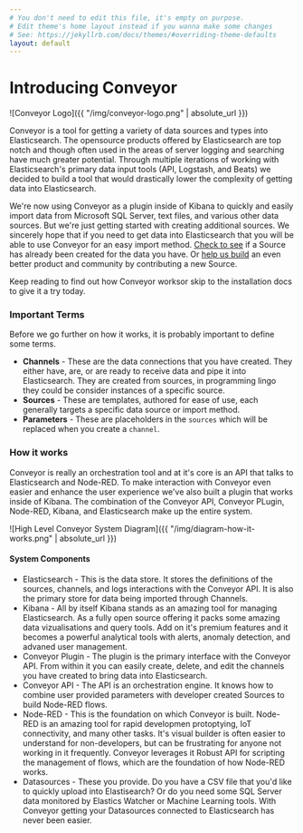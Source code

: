 ```yaml
---
# You don't need to edit this file, it's empty on purpose.
# Edit theme's home layout instead if you wanna make some changes
# See: https://jekyllrb.com/docs/themes/#overriding-theme-defaults
layout: default
---
```


# Introducing Conveyor

![Conveyor Logo]({{ "/img/conveyor-logo.png" | absolute_url }})

Conveyor is a tool for getting a variety of data sources and types into Elasticsearch. The opensource products offered by Elasticsearch are top notch and though often used in the areas of server logging and searching have much greater potential. Through multiple iterations of working with Elasticsearch's primary data input tools (API, Logstash, and Beats) we decided to build a tool that would drastically lower the complexity of getting data into Elasticsearch. 

We're now using Conveyor as a plugin inside of Kibana to quickly and easily import data from Microsoft SQL Server, text files, and various other data sources. But we're just getting started with creating additional sources. We sincerely hope that if you need to get data into Elasticsearch that you will be able to use Conveyor for an easy import method. [Check to see](https://github.com/samtecspg/conveyor/tree/master/channel-sources) if a Source has already been created for the data you have. Or [help us build](channel_authoring/) an even better product and community by contributing a new Source.

Keep reading to find out how Conveyor worksor skip to the installation docs to give it a try today.

### Important Terms

Before we go further on how it works, it is probably important to define some terms.

 - **Channels** - These are the data connections that you have created. They either have, are, or are ready to receive data and pipe it into Elasticsearch. They are created from sources, in programming lingo they could be consider instances of a specific source.
 - **Sources** - These are templates, authored for ease of use, each generally targets a specific data source or import method.
 - **Parameters** - These are placeholders in the `sources` which will be replaced when you create a `channel`.

### How it works

Conveyor is really an orchestration tool and at it's core is an API that talks to Elasticsearch and Node-RED. To make interaction with Conveyor even easier and enhance the user experience we've also built a plugin that works inside of Kibana. The combination of the Conveyor API, Conveyor PLugin, Node-RED, Kibana, and Elasticsearch make up the entire system.

![High Level Conveyor System Diagram]({{ "/img/diagram-how-it-works.png" | absolute_url }})

#### System Components
 - Elasticsearch - This is the data store. It stores the definitions of the sources, channels, and logs interactions with the Conveyor API. It is also the primary store for data being imported through Channels.
 - Kibana - All by itself Kibana stands as an amazing tool for managing Elasticsearch. As a fully open source offering it packs some amazing data vizualisations and query tools. Add on it's premium features and it becomes a powerful analytical tools with alerts, anomaly detection, and advaned user management.
 - Conveyor Plugin - The plugin is the primary interface with the Conveyor API. From within it you can easily create, delete, and edit the channels you have created to bring data into Elasticsearch.
 - Conveyor API - The API is an orchestration engine. It knows how to combine user provided parameters with developer created Sources to build Node-RED flows.
 - Node-RED - This is the foundation on which Conveyor is built. Node-RED is an amazing tool for rapid developmen protoptying, IoT connectivity, and many other tasks. It's visual builder is often easier to understand for non-developers, but can be frustrating for anyone not working in it frequently. Conveyor leverages it Robust API for scripting the management of flows, which are the foundation of how Node-RED works.
 - Datasources - These you provide. Do you have a CSV file that you'd like to quickly upload into Elastisearch? Or do you need some SQL Server data monitored by Elastics Watcher or Machine Learning tools. With Conveyor getting your Datasources connected to Elasticsearch has never been easier.

